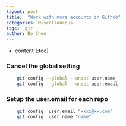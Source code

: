 ```yaml
---
layout: post
title:  "Work with more accounts in Github"
categories: Miscellaneous
tags:  git
author: Bo Chen
---
```


* content
{:toc}

### Cancel the global setting

```bash
    git config --global --unset user.name
    git config --global --unset user.email
```

### Setup the user.email for each repo

```bash
    git config  user.email "xxxx@xx.com"
    git config  user.name "name"
```
